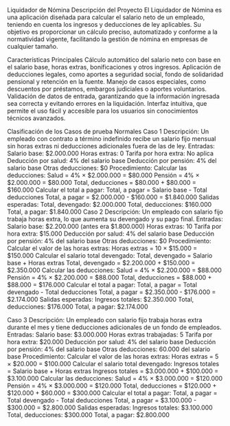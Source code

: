 Liquidador de Nómina
Descripción del Proyecto
El Liquidador de Nómina es una aplicación diseñada para calcular el salario neto de un empleado, teniendo en cuenta los ingresos y deducciones de ley aplicables. Su objetivo es proporcionar un cálculo preciso, automatizado y conforme a la normatividad vigente, facilitando la gestión de nómina en empresas de cualquier tamaño.

Características Principales
Cálculo automático del salario neto con base en el salario base, horas extras, bonificaciones y otros ingresos.
Aplicación de deducciones legales, como aportes a seguridad social, fondo de solidaridad pensional y retención en la fuente.
Manejo de casos especiales, como descuentos por préstamos, embargos judiciales o aportes voluntarios.
Validación de datos de entrada, garantizando que la información ingresada sea correcta y evitando errores en la liquidación.
Interfaz intuitiva, que permite el uso fácil y accesible para los usuarios sin conocimientos técnicos avanzados.

Clasificación de los Casos de prueba
Normales
Caso 1 
Descripción:
Un empleado con contrato a término indefinido recibe un salario fijo mensual sin horas extras ni deducciones adicionales fuera de las de ley.
Entradas:
Salario base: $2.000.000
Horas extras: 0
Tarifa por hora extra: No aplica
Deducción por salud: 4% del salario base
Deducción por pensión: 4% del salario base
Otras deducciones: $0
Procedimiento:
Calcular las deducciones:
Salud = 4% × $2.000.000 = $80.000
Pensión = 4% × $2.000.000 = $80.000
Total, deducciones = $80.000 + $80.000 = $160.000
Calcular el total a pagar:
Total, a pagar = Salario base - Total deducciones
Total, a pagar = $2.000.000 - $160.000 = $1.840.000
Salidas esperadas:
Total, devengado: $2.000.000
Total, deducciones: $160.000
Total, a pagar: $1.840.000
Caso 2
Descripción:
Un empleado con salario fijo trabaja horas extra, lo que aumenta su devengado y su pago final.
Entradas:
Salario base: $2.200.000 (antes era $1.800.000)
Horas extras: 10
Tarifa por hora extra: $15.000
Deducción por salud: 4% del salario base
Deducción por pensión: 4% del salario base
Otras deducciones: $0
Procedimiento:
Calcular el valor de las horas extras:
Horas extras = 10 × $15.000 = $150.000
Calcular el salario total devengado:
Total, devengado = Salario base + Horas extras
Total, devengado = $2.200.000 + $150.000 = $2.350.000
Calcular las deducciones:
Salud = 4% × $2.200.000 = $88.000
Pensión = 4% × $2.200.000 = $88.000
Total, deducciones = $88.000 + $88.000 = $176.000
Calcular el total a pagar:
Total, a pagar = Total devengado - Total deducciones
Total, a pagar = $2.350.000 - $176.000 = $2.174.000
Salidas esperadas:
Ingresos totales: $2.350.000
Total, deducciones: $176.000
Total, a pagar: $2.174.000

Caso 3 
Descripción:
Un empleado con salario fijo trabaja horas extra durante el mes y tiene deducciones adicionales de un fondo de empleados.
Entradas:
Salario base: $3.000.000
Horas extras trabajadas: 5
Tarifa por hora extra: $20.000
Deducción por salud: 4% del salario base
Deducción por pensión: 4% del salario base
Otras deducciones: 60.000 del salario base
Procedimiento:
Calcular el valor de las horas extras:
Horas extras = 5 × $20.000 = $100.000
Calcular el salario total devengado:
Ingresos totales = Salario base + Horas extras
Ingresos totales = $3.000.000 + $100.000 = $3.100.000
Calcular las deducciones:
Salud = 4% × $3.000.000 = $120.000
Pensión = 4% × $3.000.000 = $120.000
Total, deducciones = $120.000 + $120.000 + $60.000 = $300.000
Calcular el total a pagar:
Total, a pagar = Total devengado - Total deducciones
Total, a pagar = $3.100.000 - $300.000 = $2.800.000
Salidas esperadas:
Ingresos totales: $3.100.000
Total, deducciones: $300.000
Total, a pagar: $2.800.000
